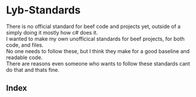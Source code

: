 # Lyb-Standards
There is no official standard for beef code and projects yet, outside of a simply doing it mostly how c# does it.  
I wanted to make my own unofficical standards for beef projects, for both code, and files.  
No one needs to follow these, but I think they make for a good baseline and readable code.  
There are reasons even someone who wants to follow these standards cant do that and thats fine.

## Index
